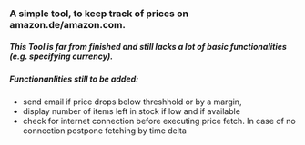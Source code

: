 ### A simple tool, to keep track of prices on amazon.de/amazon.com.

##### This Tool is far from finished and still lacks a lot of basic functionalities (e.g. specifying currency).

##### Functionanlities still to be added:
- send email if price drops below threshhold or by a margin,
- display number of items left in stock if low and if available
- check for internet connection before executing price fetch. In case of no connection postpone fetching by time delta
